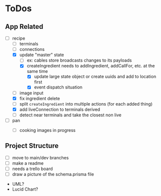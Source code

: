 # ToDos
## App Related

- [ ] recipe
  - [ ] terminals
  - [ ] connections
  - [x] update "master" state
    - [ ] ex: cables store broadcasts changes to its payloads
    - [x] createIngredient needs to addIngredient, addCallFor, etc. at the same time
      - [x] update large state object or create uuids and add to location first
      - [x] event dispatch situation
  - [ ] image input
  - [x] fix ingredient delete
  - [ ] split `createIngredient` into multiple actions (for each added thing)
  - [x] add liveConnection to terminals derived
  - [ ] detect near terminals and take the closest non live
- [ ] pan
  - [ ] cooking images in progress


 ## Project Structure
 - [ ] move to main/dev branches
 - [ ] make a readme
 - [ ] needs a trello board
 - [ ] draw a picture of the schema.prisma file
  - UML?
  - Lucid Chart?
